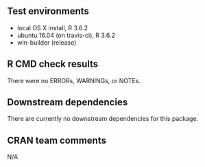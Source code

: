 ## Test environments
* local OS X install, R 3.6.2
* ubuntu 16.04 (on travis-ci), R 3.6.2
* win-builder (release)

## R CMD check results
There were no ERRORs, WARNINGs, or NOTEs.

## Downstream dependencies

There are currently no downstream dependencies for this package.

## CRAN team comments

N/A
